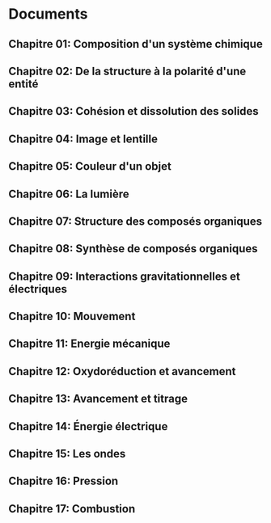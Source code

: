 # Documents


## Chapitre 01: Composition d'un système chimique

 
## Chapitre 02: De la structure à la polarité d'une entité

 
## Chapitre 03: Cohésion et dissolution des solides

 
## Chapitre 04: Image et lentille

 
## Chapitre 05: Couleur d'un objet

 
## Chapitre 06: La lumière

 
## Chapitre 07: Structure des composés organiques

 
## Chapitre 08: Synthèse de composés organiques

 
## Chapitre 09: Interactions gravitationnelles et électriques

 
## Chapitre 10: Mouvement

 
## Chapitre 11: Energie mécanique

 
## Chapitre 12: Oxydoréduction et avancement

 
## Chapitre 13: Avancement et titrage

 
## Chapitre 14: Énergie électrique

 
## Chapitre 15: Les ondes

 
## Chapitre 16: Pression

 
## Chapitre 17: Combustion

 

